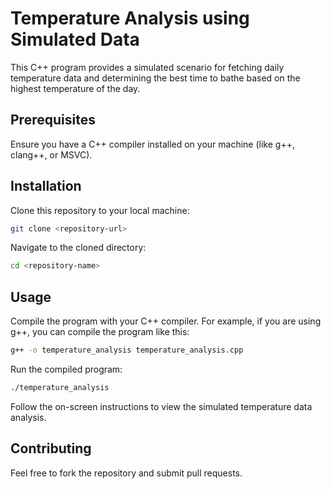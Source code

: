 
# Temperature Analysis using Simulated Data

This C++ program provides a simulated scenario for fetching daily temperature data and determining the best time to bathe based on the highest temperature of the day.

## Prerequisites

Ensure you have a C++ compiler installed on your machine (like g++, clang++, or MSVC).

## Installation

Clone this repository to your local machine:

```bash
git clone <repository-url>
```

Navigate to the cloned directory:

```bash
cd <repository-name>
```

## Usage

Compile the program with your C++ compiler. For example, if you are using g++, you can compile the program like this:

```bash
g++ -o temperature_analysis temperature_analysis.cpp
```

Run the compiled program:

```bash
./temperature_analysis
```

Follow the on-screen instructions to view the simulated temperature data analysis.

## Contributing

Feel free to fork the repository and submit pull requests.

